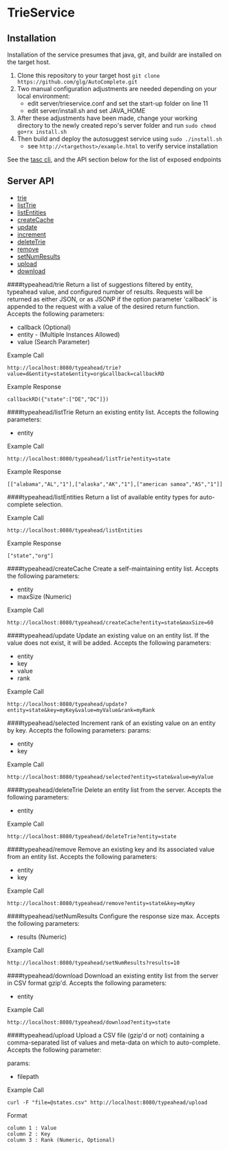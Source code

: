 # TrieService

## Installation

Installation of the service presumes that java, git, and buildr are installed on the target host.

1. Clone this repository to your target host `git clone https://github.com/glg/AutoComplete.git`
1. Two manual configuration adjustments are needed depending on your local environment:
   * edit server/trieservice.conf and set the start-up folder on line 11
   * edit server/install.sh and set JAVA_HOME
1. After these adjustments have been made, change your working directory to the newly created repo's server folder and run `sudo chmod go+rx install.sh`
1. Then build and deploy the autosuggest service using `sudo ./install.sh`
   * see `http://<targethost>/example.html` to verify service installation

See the [tasc cli](AutoSuggest/tree/master/cli), and the API section below for the list of exposed endpoints

## Server API
* [trie](#typeaheadtrie)
* [listTrie](#typeaheadlisttrie)
* [listEntities](#typeaheadlistentities)
* [createCache](#typeaheadcreatecache)
* [update](#typeaheadupdate)
* [increment](#typeaheadselected)
* [deleteTrie](#typeaheaddeletetrie)
* [remove](#typeaheadremove)
* [setNumResults](#typeaheadsetnumresults)
* [upload](#typeaheadupload)
* [download](#typeaheaddownload)


####typeahead/trie
Return a list of suggestions filtered by entity, typeahead value, and configured number of results.  Requests will be returned as either JSON, or as JSONP if the option parameter 'callback' is appended to the request with a value of the desired return function.  Accepts the following parameters:
  * callback (Optional)
  * entity - (Multiple Instances Allowed)
  * value (Search Parameter)

Example Call
```
http://localhost:8080/typeahead/trie?value=d&entity=state&entity=org&callback=callbackRD
```
Example Response
```
callbackRD({"state":["DE","DC"]})
```

####typeahead/listTrie
Return an existing entity list.  Accepts the following parameters:
  * entity

Example Call
```
http://localhost:8080/typeahead/listTrie?entity=state
```
Example Response
```
[["alabama","AL","1"],["alaska","AK","1"],["american samoa","AS","1"]]
```

####typeahead/listEntities
Return a list of available entity types for auto-complete selection.

Example Call
```
http://localhost:8080/typeahead/listEntities
```
Example Response
```
["state","org"]
```

####typeahead/createCache
Create a self-maintaining entity list.  Accepts the following parameters:
  * entity
  * maxSize (Numeric)

Example Call
```
http://localhost:8080/typeahead/createCache?entity=state&maxSize=60
```

####typeahead/update
Update an existing value on an entity list. If the value does not exist, it will be added.  Accepts the following parameters:
  * entity
  * key
  * value
  * rank

Example Call
```
http://localhost:8080/typeahead/update?entity=state&key=myKey&value=myValue&rank=myRank
```

####typeahead/selected
Increment rank of an existing value on an entity by key.  Accepts the following parameters:
params:
  * entity
  * key

Example Call
```
http://localhost:8080/typeahead/selected?entity=state&value=myValue
```

####typeahead/deleteTrie
Delete an entity list from the server.  Accepts the following parameters:
  * entity

Example Call
```
http://localhost:8080/typeahead/deleteTrie?entity=state
```

####typeahead/remove
Remove an existing key and its associated value from an entity list.  Accepts the following parameters:
  * entity
  * key

Example Call
```
http://localhost:8080/typeahead/remove?entity=state&key=myKey
```

####typeahead/setNumResults
Configure the response size max.  Accepts the following parameters:
  * results (Numeric)

Example Call
```
http://localhost:8080/typeahead/setNumResults?results=10
```

####typeahead/download
Download an existing entity list from the server in CSV format gzip'd.  Accepts the following parameters:
  * entity

Example Call
```
http://localhost:8080/typeahead/download?entity=state
```

####typeahead/upload
Upload a CSV file (gzip'd or not) containing a comma-separated list of values and meta-data on which to auto-complete.  Accepts the following parameter:

params:
  * filepath

Example Call
```
curl -F "file=@states.csv" http://localhost:8080/typeahead/upload
```

Format
```
column 1 : Value
column 2 : Key
column 3 : Rank (Numeric, Optional)
```
